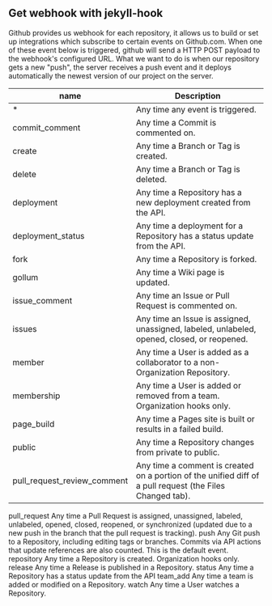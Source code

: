## Get webhook with jekyll-hook

Github provides us webhook for each repository, it allows us to build or set up integrations which subscribe to certain events on Github.com. When one of these event below is triggered, github will send a HTTP POST payload to the webhook's configured URL. What we want to do is when our repository gets a new "push", the server receives a push event and it deploys automatically the newest version of our project on the server.

| name | Description |
| --- | --- |
| *	| Any time any event is triggered.|
| commit_comment | Any time a Commit is commented on. |
| create	| Any time a Branch or Tag is created.|
| delete	| Any time a Branch or Tag is deleted.|
| deployment | Any time a Repository has a new deployment created from the API.|
| deployment_status | Any time a deployment for a Repository has a status update from the API. |
| fork | Any time a Repository is forked. |
| gollum | Any time a Wiki page is updated. |
| issue_comment | Any time an Issue or Pull Request is commented on. |
| issues | Any time an Issue is assigned, unassigned, labeled, unlabeled, opened, closed, or reopened. |
| member | Any time a User is added as a collaborator to a non-Organization Repository. |
| membership | Any time a User is added or removed from a team. Organization hooks only. |
| page_build | Any time a Pages site is built or results in a failed build. |
| public | Any time a Repository changes from private to public. |
| pull_request_review_comment | Any time a comment is created on a portion of the unified diff of a pull request (the Files Changed tab). |
pull_request	Any time a Pull Request is assigned, unassigned, labeled, unlabeled, opened, closed, reopened, or synchronized (updated due to a new push in the branch that the pull request is tracking).
push	Any Git push to a Repository, including editing tags or branches. Commits via API actions that update references are also counted. This is the default event.
repository	Any time a Repository is created. Organization hooks only.
release	Any time a Release is published in a Repository.
status	Any time a Repository has a status update from the API
team_add	Any time a team is added or modified on a Repository.
watch	Any time a User watches a Repository.